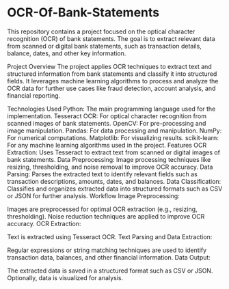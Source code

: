 # OCR-Of-Bank-Statements
This repository contains a project focused on the optical character recognition (OCR) of bank statements. The goal is to extract relevant data from scanned or digital bank statements, such as transaction details, balance, dates, and other key information.

Project Overview
The project applies OCR techniques to extract text and structured information from bank statements and classify it into structured fields. It leverages machine learning algorithms to process and analyze the OCR data for further use cases like fraud detection, account analysis, and financial reporting.

Technologies Used
Python: The main programming language used for the implementation.
Tesseract OCR: For optical character recognition from scanned images of bank statements.
OpenCV: For pre-processing and image manipulation.
Pandas: For data processing and manipulation.
NumPy: For numerical computations.
Matplotlib: For visualizing results.
scikit-learn: For any machine learning algorithms used in the project.
Features
OCR Extraction: Uses Tesseract to extract text from scanned or digital images of bank statements.
Data Preprocessing: Image processing techniques like resizing, thresholding, and noise removal to improve OCR accuracy.
Data Parsing: Parses the extracted text to identify relevant fields such as transaction descriptions, amounts, dates, and balances.
Data Classification: Classifies and organizes extracted data into structured formats such as CSV or JSON for further analysis.
Workflow
Image Preprocessing:

Images are preprocessed for optimal OCR extraction (e.g., resizing, thresholding).
Noise reduction techniques are applied to improve OCR accuracy.
OCR Extraction:

Text is extracted using Tesseract OCR.
Text Parsing and Data Extraction:

Regular expressions or string matching techniques are used to identify transaction data, balances, and other financial information.
Data Output:

The extracted data is saved in a structured format such as CSV or JSON.
Optionally, data is visualized for analysis.

